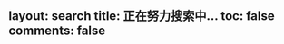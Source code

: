layout: search
title: 正在努力搜索中...
toc: false
comments: false
----
<div id="st-results-container" class="st-search-container">
</div>